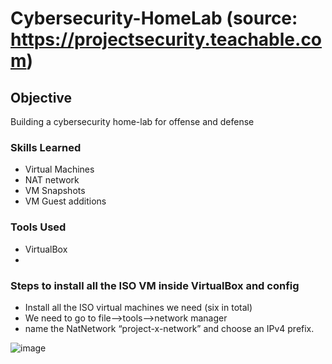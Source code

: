 # Cybersecurity-HomeLab (source: https://projectsecurity.teachable.com)

## Objective

Building a cybersecurity home-lab for offense and defense 

### Skills Learned

- Virtual Machines
- NAT network
- VM Snapshots
- VM Guest additions

  

### Tools Used

- VirtualBox
- 
  

### Steps to install all the ISO VM inside VirtualBox and config

- Install all the ISO virtual machines we need (six in total)
- We need to go to file-->tools-->network manager
- name the NatNetwork “project-x-network” and choose an IPv4 prefix.

![image](https://github.com/user-attachments/assets/c25e41d1-b07a-466a-8c38-f103810db3da)

